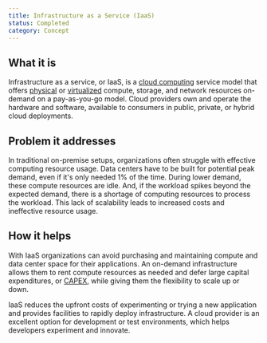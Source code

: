 ```yaml
---
title: Infrastructure as a Service (IaaS)
status: Completed
category: Concept
---
```


## What it is

Infrastructure as a service, or IaaS, is a [cloud computing](https://github.com/cncf/glossary/blob/main/definitions/cloud_computing.md) service model that offers [physical](https://github.com/cncf/glossary/blob/main/definitions/bare_metal_machine.md) or [virtualized](https://github.com/cncf/glossary/blob/main/definitions/virtualization.md) compute, storage, and network resources on-demand on a pay-as-you-go model. Cloud providers own and operate the hardware and software, available to consumers in public, private, or hybrid cloud deployments.

## Problem it addresses

In traditional on-premise setups, organizations often struggle with effective computing resource usage. Data centers have to be built for potential peak demand, even if it's only needed 1% of the time. During lower demand, these compute resources are idle. And, if the workload spikes beyond the expected demand, there is a shortage of computing resources to process the workload. This lack of scalability leads to increased costs and ineffective resource usage.

## How it helps

With IaaS organizations can avoid purchasing and maintaining compute and data center space for their applications. An on-demand infrastructure allows them to rent compute resources as needed and defer large capital expenditures, or [CAPEX](https://en.wikipedia.org/wiki/Capital_expenditure), while giving them the flexibility to scale up or down.

IaaS reduces the upfront costs of experimenting or trying a new application and provides facilities to rapidly deploy infrastructure. A cloud provider is an excellent option for development or test environments, which helps developers experiment and innovate.
